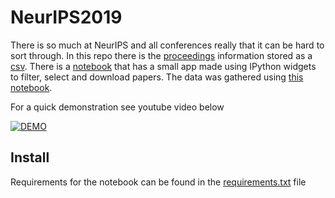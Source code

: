 # NeurIPS2019
There is so much at NeurIPS and all conferences really that it can be hard to sort through. In this repo there is the [proceedings](https://papers.nips.cc/book/advances-in-neural-information-processing-systems-32-2019) information stored as a [csv](neurips2019.csv). There is a [notebook](ExploreData.ipynb) that has a small app made using IPython widgets to filter, select and download papers. The data was gathered using [this notebook](GatherData.ipynb).

For a quick demonstration see youtube video below

[![DEMO](https://img.youtube.com/vi/0ztfG4FzM9M/0.jpg)](https://www.youtube.com/watch?v=0ztfG4FzM9M)

## Install
Requirements for the notebook can be found in the [requirements.txt](requirements.txt) file

